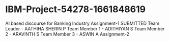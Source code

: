 # IBM-Project-54278-1661848619
AI based discourse for Banking Industry
Assignment-1 SUBMITTED
Team Leader   - AATHIHA SHERIN P
Team Member 1 - ADITHIYAN S
Team Member 2 - ARAVINTH S
Team Member 3 - ASWIN A
Assignment-2 
